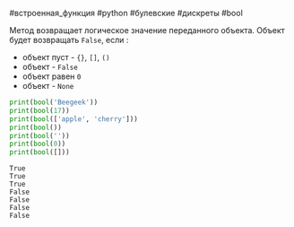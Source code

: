 #встроенная_функция #python #булевские #дискреты #bool

Метод возвращает логическое значение переданного объекта. Объект будет возвращать `False`, если :
- объект пуст - `{}`, `[]`, `()`
- объект - `False`
- объект равен `0`
- объект - `None`
```python
print(bool('Beegeek'))
print(bool(17))
print(bool(['apple', 'cherry']))
print(bool())
print(bool(''))
print(bool(0))
print(bool([]))
```
```
True
True
True
False
False
False
False
```